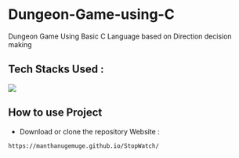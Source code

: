 # Dungeon-Game-using-C
Dungeon Game Using Basic C  Language based on Direction decision making

## Tech Stacks Used :

<a target="_blank" href="https://www.w3schools.in/c-tutorial/"><img src="https://img.shields.io/badge/C-00599C?style=for-the-badge&logo=c&logoColor=white"></img></a>

## How to use Project

- Download or clone the repository Website : 

```
https://manthanugemuge.github.io/StopWatch/
```
